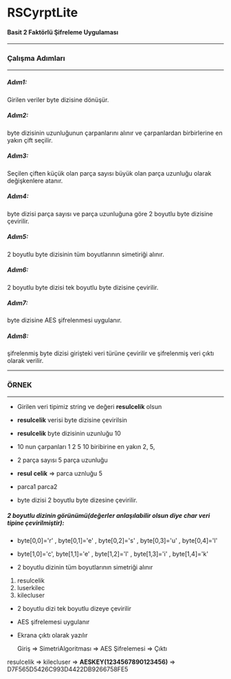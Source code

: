 # RSCyrptLite
#### Basit 2 Faktörlü Şifreleme Uygulaması
------------
### Çalışma Adımları

------------


##### Adım1: 
Girilen veriler byte dizisine dönüşür.
##### Adım2:
byte dizisinin uzunluğunun çarpanlarını alınır ve çarpanlardan birbirlerine en yakın çift seçilir.
##### Adım3:
Seçilen çiften küçük olan parça sayısı büyük olan parça uzunluğu olarak değişkenlere atanır.
##### Adım4:
byte dizisi parça sayısı ve parça uzunluğuna göre 2 boyutlu byte dizisine çevirilir.
##### Adım5:
2 boyutlu byte dizisinin tüm boyutlarının simetiriği alınır.
##### Adım6:
2 boyutlu byte dizisi tek boyutlu byte dizisine çevirilir.
##### Adım7:
byte dizisine AES şifrelenmesi uygulanır.
##### Adım8:
şifrelenmiş byte dizisi girişteki veri türüne çevirilir ve şifrelenmiş veri çıktı olarak verilir.

------------

### ÖRNEK

------------
- Girilen veri tipimiz string ve değeri **resulcelik** olsun
-  **resulcelik** verisi byte dizisine çevirilsin
-  **resulcelik** byte dizisinin uzunluğu 10
- 10 nun çarpanları 1 2 5 10 biribirine en yakın 2, 5,
-  2 parça sayısı 5 parça uzunluğu


- **resul  celik** => parca uznluğu 5
- parca1  parca2
- byte dizisi 2 boyutlu byte dizesine çevirilir.
##### 2 boyutlu dizinin görünümü(*değerler anlaşılabilir olsun diye char veri tipine çevirilmiştir*):
- byte[0,0]='r' , byte[0,1]='e' , byte[0,2]='s' , byte[0,3]='u' , byte[0,4]='l'
- byte[1,0]='c', byte[1,1]='e' , byte[1,2]='l'  , byte[1,3]='i'  , byte[1,4]='k'

- 2 boyutlu dizinin tüm boyutlarının simetriği alınır
1.  resulcelik
2.  luserkilec
3.  kilecluser
- 2 boyutlu dizi tek boyutlu dizeye çevirilir
- AES şifrelemesi uygulanır
- Ekrana çıktı olarak yazılır




   Giriş    =>  SimetriAlgoritması =>       AES Şifrelemesi        =>             Çıktı
   
 resulcelik =>      kilecluser     => **AESKEY(1234567890123456)** => D7F565D5426C993D4422DB9266758FE5

